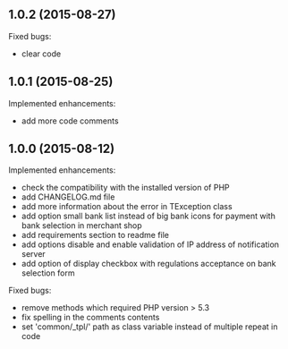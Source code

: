 ## 1.0.2 (2015-08-27)

Fixed bugs:

  - clear code


## 1.0.1 (2015-08-25)

Implemented enhancements:

  - add more code comments

  
## 1.0.0 (2015-08-12)

Implemented enhancements:

  - check the compatibility with the installed version of PHP 
  - add CHANGELOG.md file
  - add more information about the error in TException class
  - add option small bank list instead of big bank icons for payment with bank selection in merchant shop
  - add requirements section to readme file
  - add options disable and enable validation of IP address of notification server
  - add option of display checkbox with regulations acceptance on bank selection form

Fixed bugs:

  - remove methods which required PHP version > 5.3
  - fix spelling in the comments contents
  - set 'common/_tpl/' path as class variable instead of multiple repeat in code